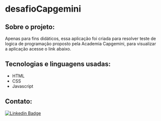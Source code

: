 # desafioCapgemini

## Sobre o projeto:

Apenas para fins didáticos, essa aplicação foi criada para resolver teste de logica de programação proposto pela Academia Capgemini,  para visualizar a aplicação acesse o link abaixo.


## Tecnologias e linguagens usadas:
- HTML
- CSS
- Javascript

## Contato:
[![Linkedin Badge](https://img.shields.io/badge/-LinkedIn-blue?style=flat-square&logo=Linkedin&logoColor=white&link=https://https://www.linkedin.com/in/felipe-brito-58445929/)]( https://www.linkedin.com/in/felipe-brito-58445929/)
